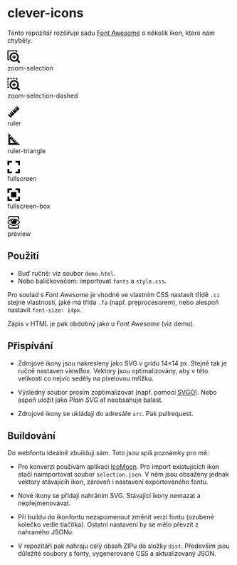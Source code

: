 # clever-icons

Tento repozitář rozšiřuje sadu [Font Awesome](https://fontawesome.com/v4.7.0/icons/) o několik ikon, které nám chyběly.

![zoom-selection](https://raw.githubusercontent.com/CleverMaps/clever-icons/master/src/zoom-selection.svg?sanitize=true)\
zoom-selection

![zoom-selection-dashed](https://raw.githubusercontent.com/CleverMaps/clever-icons/master/src/zoom-selection-dashed.svg?sanitize=true)\
zoom-selection-dashed

![ruler](https://raw.githubusercontent.com/CleverMaps/clever-icons/master/src/ruler.svg?sanitize=true)\
ruler

![ruler-triangle](https://raw.githubusercontent.com/CleverMaps/clever-icons/master/src/ruler-triangle.svg?sanitize=true)\
ruler-triangle

![fullscreen](https://raw.githubusercontent.com/CleverMaps/clever-icons/master/src/fullscreen.svg?sanitize=true)\
fullscreen

![fullscreen-box](https://raw.githubusercontent.com/CleverMaps/clever-icons/master/src/fullscreen-box.svg?sanitize=true)\
fullscreen-box

![preview](https://raw.githubusercontent.com/CleverMaps/clever-icons/master/src/preview.svg?sanitize=true)\
preview

## Použití

* Buď ručně: viz soubor `demo.html`.
* Nebo balíčkovačem: importovat `fonts` a `style.css`.

Pro soulad s _Font Awesome_ je vhodné ve vlastním CSS nastavit třídě `.ci` stejné vlastnosti, jaké má třída `.fa` (např. preprocesorem), nebo alespoň nastavit `font-size: 14px`.

Zápis v HTML je pak obdobný jako u _Font Awesome_ (viz demo).

## Přispívání

* Zdrojové ikony jsou nakresleny jako SVG v gridu 14×14 px. Stejně tak je ručně nastaven viewBox. Vektory jsou optimalizovány, aby v této velikosti co nejvíc seděly na pixelovou mřížku. 

* Výsledný soubor prosím zoptimalizovat (např. pomocí [SVGO](https://jakearchibald.github.io/svgomg/)). Nebo aspoň uložit jako _Plain SVG_ ať neobsahuje balast.

* Zdrojové ikony se ukládají do adresáře `src`. Pak pullrequest.

## Buildování

Do webfontu ideálně zbuilduji sám. Toto jsou spíš poznámky pro mě:

* Pro konverzi používám aplikaci [IcoMoon](https://icomoon.io/app/). Pro import existujících ikon stačí naimportovat soubor `selection.json`. V něm jsou obsaženy jednak vektory stávajícíh ikon, zároveň i nastavení exportovaného fontu.

* Nové ikony se přidají nahráním SVG. Stávající ikony nemazat a nepřejmenovávat.

* Při buildu do ikonfontu nezapomenout změnit verzi fontu (ozubené kolečko vedle tlačítka). Ostatní nastavení by se mělo převzít z nahraného JSONu.

* V repozitáři pak nahraju celý obsah ZIPu do složky `dist`. Především jsou důležité soubory s fonty, vygenerované CSS a aktualizovaný JSON.